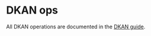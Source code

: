 # DKAN ops

All DKAN operations are documented in the [DKAN guide](https://dkan.gitbooks.io/guide).
